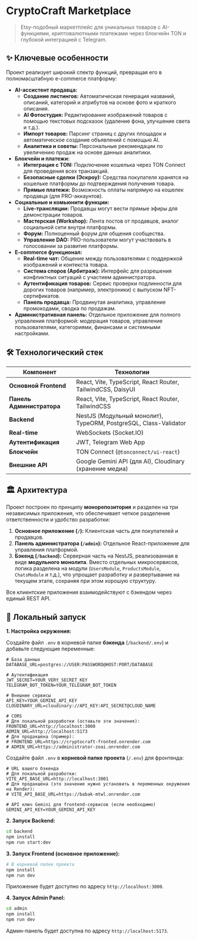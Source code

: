 # CryptoCraft Marketplace

> Etsy-подобный маркетплейс для уникальных товаров с AI-функциями, криптовалютными платежами через блокчейн TON и глубокой интеграцией с Telegram.

## ✨ Ключевые особенности

Проект реализует широкий спектр функций, превращая его в полномасштабную e-commerce платформу:

*   **AI-ассистент продавца:**
    *   **Создание листингов:** Автоматическая генерация названий, описаний, категорий и атрибутов на основе фото и краткого описания.
    *   **AI Фотостудия:** Редактирование изображений товаров с помощью текстовых подсказок (удаление фона, улучшение света и т.д.).
    *   **Импорт товаров:** Парсинг страниц с других площадок и автоматическое создание объявлений с помощью AI.
    *   **Аналитика и советы:** Персональные рекомендации по увеличению продаж на основе данных аналитики.
*   **Блокчейн и платежи:**
    *   **Интеграция с TON:** Подключение кошелька через TON Connect для проведения всех транзакций.
    *   **Безопасные сделки (Эскроу):** Средства покупателя хранятся на кошельке платформы до подтверждения получения товара.
    *   **Прямые платежи:** Возможность оплаты напрямую на кошелек продавца (для PRO-аккаунтов).
*   **Социальные и комьюнити функции:**
    *   **Live-трансляции:** Продавцы могут вести прямые эфиры для демонстрации товаров.
    *   **Мастерская (Workshop):** Лента постов от продавцов, аналог социальной сети внутри платформы.
    *   **Форум:** Полноценный форум для общения сообщества.
    *   **Управление DAO:** PRO-пользователи могут участвовать в голосовании за развитие платформы.
*   **E-commerce функционал:**
    *   **Real-time чат:** Общение между пользователями с поддержкой изображений и контекста товара.
    *   **Система споров (Арбитраж):** Интерфейс для разрешения конфликтных ситуаций с участием администратора.
    *   **Аутентификация товаров:** Сервис проверки подлинности для дорогих товаров (например, электроники) с выпуском NFT-сертификатов.
    *   **Панель продавца:** Продвинутая аналитика, управление промокодами, сводка по продажам.
*   **Административная панель:** Отдельное приложение для полного управления платформой: модерация товаров, управление пользователями, категориями, финансами и системными настройками.

## 🛠️ Технологический стек

| Компонент            | Технологии                                                              |
| -------------------- | ----------------------------------------------------------------------- |
| **Основной Frontend**  | React, Vite, TypeScript, React Router, TailwindCSS, DaisyUI             |
| **Панель Администратора** | React, Vite, TypeScript, React Router, TailwindCSS                     |
| **Backend**            | NestJS (Модульный монолит), TypeORM, PostgreSQL, Class-Validator      |
| **Real-time**          | WebSockets (Socket.IO)                                                  |
| **Аутентификация**   | JWT, Telegram Web App                                                   |
| **Блокчейн**         | TON Connect (`@tonconnect/ui-react`)                                    |
| **Внешние API**      | Google Gemini API (для AI), Cloudinary (хранение медиа)               |

## 🏛️ Архитектура

Проект построен по принципу **монорепозитория** и разделен на три независимых приложения, что обеспечивает четкое разделение ответственности и удобство разработки:

1.  **Основное приложение (`/`):** Клиентская часть для покупателей и продавцов.
2.  **Панель администратора (`/admin`):** Отдельное React-приложение для управления платформой.
3.  **Бэкенд (`/backend`):** Серверная часть на NestJS, реализованная в виде **модульного монолита**. Вместо отдельных микросервисов, логика разделена на модули (`UsersModule`, `ProductsModule`, `ChatsModule` и т.д.), что упрощает разработку и развертывание на текущем этапе, сохраняя при этом хорошую структуру.

Все клиентские приложения взаимодействуют с бэкендом через единый REST API.

## 🚀 Локальный запуск

**1. Настройка окружения:**

Создайте файл `.env` в корневой папке **бэкенда** (`/backend/.env`) и добавьте следующие переменные:

```env
# База данных
DATABASE_URL=postgres://USER:PASSWORD@HOST:PORT/DATABASE

# Аутентификация
JWT_SECRET=YOUR_VERY_SECRET_KEY
TELEGRAM_BOT_TOKEN=YOUR_TELEGRAM_BOT_TOKEN

# Внешние сервисы
API_KEY=YOUR_GEMINI_API_KEY
CLOUDINARY_URL=cloudinary://API_KEY:API_SECRET@CLOUD_NAME

# CORS
# Для локальной разработки (оставьте эти значения):
FRONTEND_URL=http://localhost:3000
ADMIN_URL=http://localhost:5173
# Для продакшена (пример):
# FRONTEND_URL=https://cryptocraft-fronted.onrender.com
# ADMIN_URL=https://administrator-zoai.onrender.com
```

Создайте файл `.env` в **корневой папке проекта** (`/.env`) для фронтенда:

```env
# URL вашего бэкенда
# Для локальной разработки:
VITE_API_BASE_URL=http://localhost:3001
# Для продакшена (это значение нужно установить в переменных окружения на Render):
# VITE_API_BASE_URL=https://babak-mtwl.onrender.com

# API ключ Gemini для frontend-сервисов (если необходимо)
GEMINI_API_KEY=YOUR_GEMINI_API_KEY
```

**2. Запуск Backend:**

```bash
cd backend
npm install
npm run start:dev
```

**3. Запуск Frontend (основное приложение):**

```bash
# В корневой папке проекта
npm install
npm run dev
```
Приложение будет доступно по адресу `http://localhost:3000`.

**4. Запуск Admin Panel:**

```bash
cd admin
npm install
npm run dev
```
Админ-панель будет доступна по адресу `http://localhost:5173`.